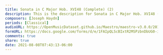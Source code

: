 ```yaml
---
title: Sonata in C Major Hob. XVI48 (Complete) (2)
description: This is the description for Sonata in C Major Hob. XVI48 (Complete) by Joseph Haydn
composers: [Joseph Haydn]
periods: [Classical]
audioURL: https://OpenMusicDataset.github.io/Maestro/maestro-v3.0.0/2014/MIDI-UNPROCESSED_21-22_R1_2014_MID--AUDIO_22_R1_2014_wav--1.midi
formURL: https://docs.google.com/forms/d/e/1FAIpQLScBIxtR2MSPzbnDbUG0-iqlwCg3fMtiNejsyDGMeJpI5rLF_g/viewform
comments: true
share: true
date: 2021-08-08T07:43:13-06:00
---
```


